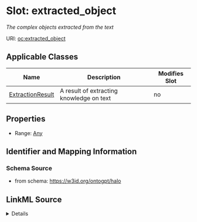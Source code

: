 

# Slot: extracted_object


_The complex objects extracted from the text_



URI: [oc:extracted_object](http://w3id.org/ontogpt/ontology-class-templateextracted_object)



<!-- no inheritance hierarchy -->





## Applicable Classes

| Name | Description | Modifies Slot |
| --- | --- | --- |
| [ExtractionResult](ExtractionResult.md) | A result of extracting knowledge on text |  no  |







## Properties

* Range: [Any](Any.md)





## Identifier and Mapping Information







### Schema Source


* from schema: https://w3id.org/ontogpt/halo




## LinkML Source

<details>
```yaml
name: extracted_object
description: The complex objects extracted from the text
from_schema: https://w3id.org/ontogpt/halo
rank: 1000
alias: extracted_object
owner: ExtractionResult
domain_of:
- ExtractionResult
range: Any
inlined: true

```
</details>